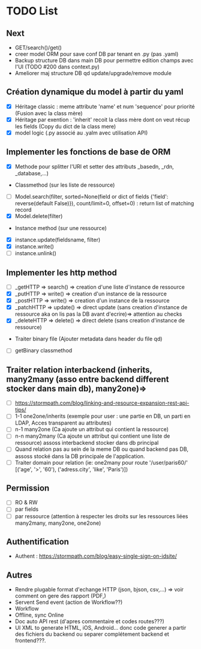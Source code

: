 # TODO List

## Next

- GET/search()/get()
- creer model ORM pour save conf DB par tenant en .py (pas .yaml)
- Backup structure DB dans main DB pour permettre edition champs avec l'UI (TODO #200 dans context.py)
- Ameliorer maj structure DB qd update/upgrade/remove module


## Création dynamique du model à partir du yaml

- [x] Héritage classic : meme attribute 'name' et num 'sequence' pour priorité (Fusion avec la class mère)
- [x] Héritage par exention :  'inherit' recoit la class mère dont on veut récup les fields (Copy du dict de la class mere)
- [x] model logic (.py associé au .yalm avec utilisation API)

## Implementer les fonctions de base de ORM

- [x] Methode pour splitter l'URI et setter des attributs _basedn, _rdn, _database,...)
- Classmethod (sur les liste de ressource)
 - [ ] Model.search(filter, sorted=None(field or dict of fields {'field': reverse(default False)}), count/limit=0, offset=0) : return list of matching record
 - [x] Model.delete(filter)
- Instance method (sur une ressource)
 - [x] instance.update(fieldsname, filter)
 - [x] instance.write()
 - [ ] instance.unlink()

## Implementer les http method

-  [ ] _getHTTP => search() => creation d'une liste d'instance de ressource
-  [x] _putHTTP => write() => creation d'un instance de la ressource
-  [x] _postHTTP => write() => creation d'un instance de la ressource
-  [x] _patchHTTP => update() => direct update (sans creation d'instance de ressource aka on lis pas la DB avant d'ecrire)=> attention au checks
-  [x] _deleteHTTP => delete() => direct delete (sans creation d'instance de ressource)
- Traiter binary file (Ajouter metadata dans header du file qd)
-  [ ] getBinary classmethod

## Traiter relation interbackend (inherits, many2many (asso entre backend different stocker dans main db), many2one)=>

- [ ] https://stormpath.com/blog/linking-and-resource-expansion-rest-api-tips/
- [ ] 1-1 one2one/inherits (exemple pour user : une partie en DB, un parti en LDAP, Acces transparent au attributes)
- [ ] n-1 many2one (Ca ajoute un attribut qui contient la ressource)
- [ ] n-n many2many (Ca ajoute un attribut qui contient une liste de ressource) assoss interbackend stocker dans db principal
- [ ] Quand relation pas au sein de la meme DB ou quand backend pas DB, assoss stocké dans la DB principale de l'application.
- [ ] Traiter domain pour relation (ie: one2many pour route '/user/paris60/' [('age', '>', '60'), ('adress.city', 'like', 'Paris')])

## Permission

- [ ] RO & RW
- [ ] par fields
- [ ] par ressource (attention à respecter les droits sur les ressources liées many2many, many2one, one2one)

## Authentification

- Authent : https://stormpath.com/blog/easy-single-sign-on-idsite/

## Autres

- Rendre plugable format d'echange HTTP (json, bjson, csv,...) => voir comment on gere des rapport (PDF,)
- Servent Send event (action de Workflow??)
- Workflow
- Offline, sync Online
- Doc auto API rest (d'apres commentaire et codes routes???)
- UI XML to generate HTML, iOS, Android... donc code generer a partir des fichiers du backend ou separer complétement backend et frontend???.
